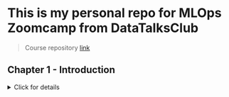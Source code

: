 # This is my personal repo for MLOps Zoomcamp from DataTalksClub
> Course repository [link](https://github.com/DataTalksClub/mlops-zoomcamp)
## Chapter 1 - Introduction

<details>
    <summary>Click for details</summary>

### Environment preparation
<iframe width="560" height="315" src="https://www.youtube.com/embed/MzcmWXYxi2s" frameborder="0" allow="autoplay; encrypted-media" allowfullscreen></iframe>

## Chapter 2 - Experiment Tracking

<details>
    <summary>Click for details</summary>

### Create environment
``` bash
conda create --name exp-tracking-env python=3.9
```

### Activate experiment tracking environment
``` bash
conda activate exp-tracking-env
```

### Change to directory
```bash
cd 02-experiment-tracking
```
### Install requirements.txt
```bash
pip install -r requirements.txt
```

### Run MLFlow
```bash
mlflow ui --backend-store-uri sqlite:///mlflow.sqlite
```
</details>

## Chapter 3 - Orchestration and ML Pipelines

<details>
    <summary>Click for details</summary>

### Subjudul
</details>

<!-- ## Chapter 3 - Orchestration and ML Pipelines

<details>
    <summary>Click for details</summary>

### Subjudul
</details> -->